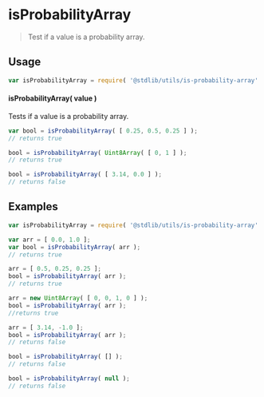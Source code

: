 # isProbabilityArray

> Test if a value is a probability array.


<!-- <usage> -->

## Usage

``` javascript
var isProbabilityArray = require( '@stdlib/utils/is-probability-array' );
```

#### isProbabilityArray( value )

Tests if a value is a probability array.

``` javascript
var bool = isProbabilityArray( [ 0.25, 0.5, 0.25 ] );
// returns true

bool = isProbabilityArray( Uint8Array( [ 0, 1 ] );
// returns true

bool = isProbabilityArray( [ 3.14, 0.0 ] );
// returns false
```

<!-- </usage> -->


<!-- <examples> -->

## Examples

``` javascript
var isProbabilityArray = require( '@stdlib/utils/is-probability-array' );

var arr = [ 0.0, 1.0 ];
var bool = isProbabilityArray( arr );
// returns true

arr = [ 0.5, 0.25, 0.25 ];
bool = isProbabilityArray( arr );
// returns true

arr = new Uint8Array( [ 0, 0, 1, 0 ] );
bool = isProbabilityArray( arr );
//returns true

arr = [ 3.14, -1.0 ];
bool = isProbabilityArray( arr );
// returns false

bool = isProbabilityArray( [] );
// returns false

bool = isProbabilityArray( null );
// returns false
```

<!-- </examples> -->


<!-- <links> -->

<!-- </links> -->
